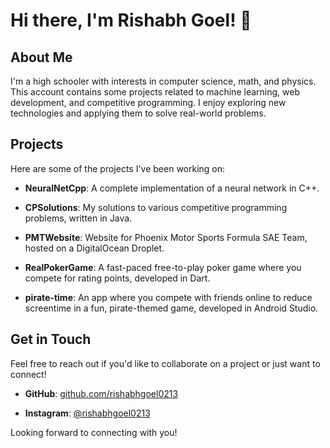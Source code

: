 # Hi there, I'm Rishabh Goel! 👋

## About Me

I'm a high schooler with interests in computer science, math, and physics. This account contains some projects related to machine learning, web development, and competitive programming. I enjoy exploring new technologies and applying them to solve real-world problems.

## Projects

Here are some of the projects I've been working on:

- **NeuralNetCpp**: A complete implementation of a neural network in C++. 

- **CPSolutions**: My solutions to various competitive programming problems, written in Java.
  
- **PMTWebsite**: Website for Phoenix Motor Sports Formula SAE Team, hosted on a DigitalOcean Droplet. 

- **RealPokerGame**: A fast-paced free-to-play poker game where you compete for rating points, developed in Dart.

- **pirate-time**: An app where you compete with friends online to reduce screentime in a fun, pirate-themed game, developed in Android Studio. 


## Get in Touch

Feel free to reach out if you'd like to collaborate on a project or just want to connect!

- **GitHub**: [github.com/rishabhgoel0213](https://github.com/rishabhgoel0213)

- **Instagram**: [@rishabhgoel0213](https://www.instagram.com/rishabhgoel0213/)

Looking forward to connecting with you!
